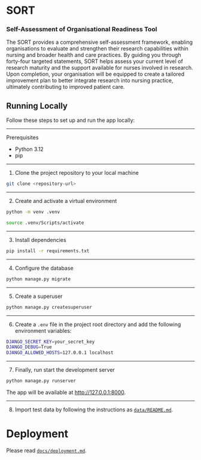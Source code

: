 # SORT
### Self-Assessment of Organisational Readiness Tool


The SORT provides a comprehensive self-assessment framework, enabling organisations to evaluate and strengthen their research capabilities within nursing and 
broader health and care practices. By guiding you through forty-four targeted statements, SORT helps assess your current level of research maturity 
and the support available for nurses involved in research. Upon completion, your organisation will be equipped to create a tailored improvement plan to better 
integrate research into nursing practice, ultimately contributing to improved patient care.


## Running Locally

Follow these steps to set up and run the app locally:

---

Prerequisites

- Python 3.12
- pip
---

1. Clone the project repository to your local machine
```bash
git clone <repository-url>
```

---

2. Create and activate a virtual environment
```bash
python -m venv .venv

source .venv/Scripts/activate

```

---

3. Install dependencies
```bash
pip install -r requirements.txt
```

---

4. Configure the database

```bash
python manage.py migrate
```

---

5. Create a superuser
```bash
python manage.py createsuperuser
```

---

6. Create a `.env` file in the project root directory and add the following environment variables:

```bash
DJANGO_SECRET_KEY=your_secret_key
DJANGO_DEBUG=True
DJANGO_ALLOWED_HOSTS=127.0.0.1 localhost
```

---

7. Finally, run start the development server
```bash
python manage.py runserver
```

The app will be available at http://127.0.0.1:8000.

---

8. Import test data by following the instructions as [`data/README.md`](./data/README.md).

# Deployment

Please read [`docs/deployment.md`](docs/deployment.md).
